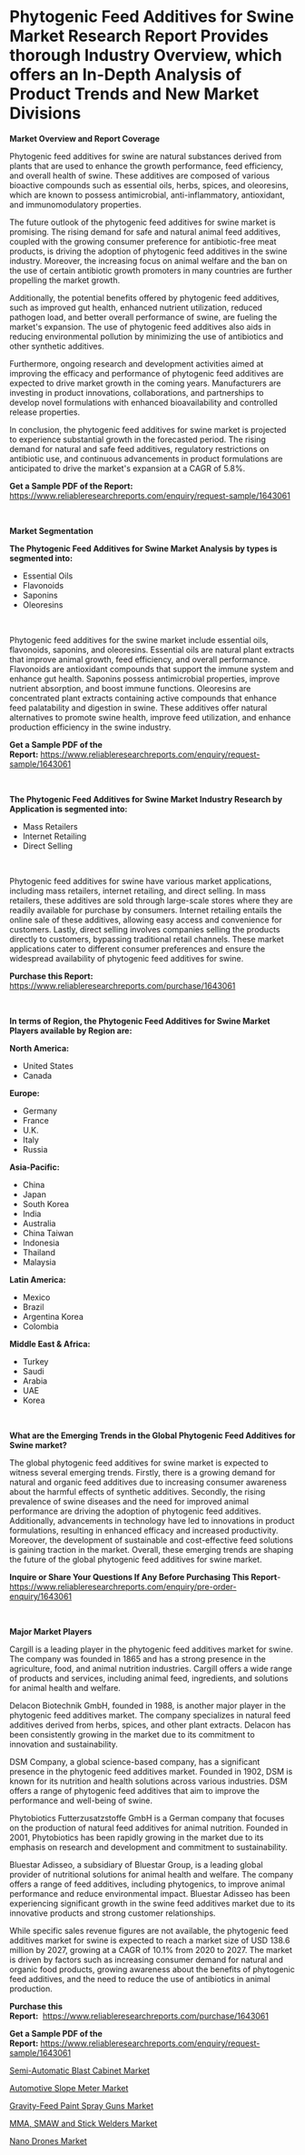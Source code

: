 <p><h1>Phytogenic Feed Additives for Swine Market Research Report Provides thorough Industry Overview, which offers an In-Depth Analysis of Product Trends and New Market Divisions</h1></p><p><strong>Market Overview and Report Coverage</strong></p>
<p><p>Phytogenic feed additives for swine are natural substances derived from plants that are used to enhance the growth performance, feed efficiency, and overall health of swine. These additives are composed of various bioactive compounds such as essential oils, herbs, spices, and oleoresins, which are known to possess antimicrobial, anti-inflammatory, antioxidant, and immunomodulatory properties.</p><p>The future outlook of the phytogenic feed additives for swine market is promising. The rising demand for safe and natural animal feed additives, coupled with the growing consumer preference for antibiotic-free meat products, is driving the adoption of phytogenic feed additives in the swine industry. Moreover, the increasing focus on animal welfare and the ban on the use of certain antibiotic growth promoters in many countries are further propelling the market growth.</p><p>Additionally, the potential benefits offered by phytogenic feed additives, such as improved gut health, enhanced nutrient utilization, reduced pathogen load, and better overall performance of swine, are fueling the market's expansion. The use of phytogenic feed additives also aids in reducing environmental pollution by minimizing the use of antibiotics and other synthetic additives.</p><p>Furthermore, ongoing research and development activities aimed at improving the efficacy and performance of phytogenic feed additives are expected to drive market growth in the coming years. Manufacturers are investing in product innovations, collaborations, and partnerships to develop novel formulations with enhanced bioavailability and controlled release properties.</p><p>In conclusion, the phytogenic feed additives for swine market is projected to experience substantial growth in the forecasted period. The rising demand for natural and safe feed additives, regulatory restrictions on antibiotic use, and continuous advancements in product formulations are anticipated to drive the market's expansion at a CAGR of 5.8%.</p></p>
<p><strong>Get a Sample PDF of the Report:</strong> <a href="https://www.reliableresearchreports.com/enquiry/request-sample/1643061">https://www.reliableresearchreports.com/enquiry/request-sample/1643061</a></p>
<p>&nbsp;</p>
<p><strong>Market Segmentation</strong></p>
<p><strong>The Phytogenic Feed Additives for Swine Market Analysis by types is segmented into:</strong></p>
<p><ul><li>Essential Oils</li><li>Flavonoids</li><li>Saponins</li><li>Oleoresins</li></ul></p>
<p>&nbsp;</p>
<p><p>Phytogenic feed additives for the swine market include essential oils, flavonoids, saponins, and oleoresins. Essential oils are natural plant extracts that improve animal growth, feed efficiency, and overall performance. Flavonoids are antioxidant compounds that support the immune system and enhance gut health. Saponins possess antimicrobial properties, improve nutrient absorption, and boost immune functions. Oleoresins are concentrated plant extracts containing active compounds that enhance feed palatability and digestion in swine. These additives offer natural alternatives to promote swine health, improve feed utilization, and enhance production efficiency in the swine industry.</p></p>
<p><strong>Get a Sample PDF of the Report:</strong>&nbsp;<a href="https://www.reliableresearchreports.com/enquiry/request-sample/1643061">https://www.reliableresearchreports.com/enquiry/request-sample/1643061</a></p>
<p>&nbsp;</p>
<p><strong>The Phytogenic Feed Additives for Swine Market Industry Research by Application is segmented into:</strong></p>
<p><ul><li>Mass Retailers</li><li>Internet Retailing</li><li>Direct Selling</li></ul></p>
<p>&nbsp;</p>
<p><p>Phytogenic feed additives for swine have various market applications, including mass retailers, internet retailing, and direct selling. In mass retailers, these additives are sold through large-scale stores where they are readily available for purchase by consumers. Internet retailing entails the online sale of these additives, allowing easy access and convenience for customers. Lastly, direct selling involves companies selling the products directly to customers, bypassing traditional retail channels. These market applications cater to different consumer preferences and ensure the widespread availability of phytogenic feed additives for swine.</p></p>
<p><strong>Purchase this Report:</strong>&nbsp; <a href="https://www.reliableresearchreports.com/purchase/1643061">https://www.reliableresearchreports.com/purchase/1643061</a></p>
<p>&nbsp;</p>
<p><strong>In terms of Region, the Phytogenic Feed Additives for Swine Market Players available by Region are:</strong></p>
<p>
    <p> <strong> North America: </strong>
        <ul>
            <li>United States</li>
            <li>Canada</li>
        </ul>
        </p> 
    <p> <strong> Europe: </strong>
        <ul>
            <li>Germany</li>
            <li>France</li>
            <li>U.K.</li>
            <li>Italy</li>
            <li>Russia</li>
        </ul>
        </p> 
    <p> <strong> Asia-Pacific: </strong>
        <ul>
            <li>China</li>
            <li>Japan</li>
            <li>South Korea</li>
            <li>India</li>
            <li>Australia</li>
            <li>China Taiwan</li>
            <li>Indonesia</li>
            <li>Thailand</li>
            <li>Malaysia</li>
        </ul>
        </p> 
    <p> <strong> Latin America: </strong>
        <ul>
            <li>Mexico</li>
            <li>Brazil</li>
            <li>Argentina Korea</li>
            <li>Colombia</li>
        </ul>
        </p> 
    <p> <strong> Middle East & Africa: </strong>
        <ul>
            <li>Turkey</li>
            <li>Saudi</li>
            <li>Arabia</li>
            <li>UAE</li>
            <li>Korea</li>
        </ul>
    </p>
    </p>
<p>&nbsp;</p>
<p><strong>What are the Emerging Trends in the Global Phytogenic Feed Additives for Swine market?</strong></p>
<p><p>The global phytogenic feed additives for swine market is expected to witness several emerging trends. Firstly, there is a growing demand for natural and organic feed additives due to increasing consumer awareness about the harmful effects of synthetic additives. Secondly, the rising prevalence of swine diseases and the need for improved animal performance are driving the adoption of phytogenic feed additives. Additionally, advancements in technology have led to innovations in product formulations, resulting in enhanced efficacy and increased productivity. Moreover, the development of sustainable and cost-effective feed solutions is gaining traction in the market. Overall, these emerging trends are shaping the future of the global phytogenic feed additives for swine market.</p></p>
<p><strong>Inquire or Share Your Questions If Any Before Purchasing This Report</strong>- <a href="https://www.reliableresearchreports.com/enquiry/pre-order-enquiry/1643061">https://www.reliableresearchreports.com/enquiry/pre-order-enquiry/1643061</a></p>
<p>&nbsp;</p>
<p><strong>Major Market Players</strong></p>
<p><p>Cargill is a leading player in the phytogenic feed additives market for swine. The company was founded in 1865 and has a strong presence in the agriculture, food, and animal nutrition industries. Cargill offers a wide range of products and services, including animal feed, ingredients, and solutions for animal health and welfare.</p><p>Delacon Biotechnik GmbH, founded in 1988, is another major player in the phytogenic feed additives market. The company specializes in natural feed additives derived from herbs, spices, and other plant extracts. Delacon has been consistently growing in the market due to its commitment to innovation and sustainability.</p><p>DSM Company, a global science-based company, has a significant presence in the phytogenic feed additives market. Founded in 1902, DSM is known for its nutrition and health solutions across various industries. DSM offers a range of phytogenic feed additives that aim to improve the performance and well-being of swine.</p><p>Phytobiotics Futterzusatzstoffe GmbH is a German company that focuses on the production of natural feed additives for animal nutrition. Founded in 2001, Phytobiotics has been rapidly growing in the market due to its emphasis on research and development and commitment to sustainability.</p><p>Bluestar Adisseo, a subsidiary of Bluestar Group, is a leading global provider of nutritional solutions for animal health and welfare. The company offers a range of feed additives, including phytogenics, to improve animal performance and reduce environmental impact. Bluestar Adisseo has been experiencing significant growth in the swine feed additives market due to its innovative products and strong customer relationships.</p><p>While specific sales revenue figures are not available, the phytogenic feed additives market for swine is expected to reach a market size of USD 138.6 million by 2027, growing at a CAGR of 10.1% from 2020 to 2027. The market is driven by factors such as increasing consumer demand for natural and organic food products, growing awareness about the benefits of phytogenic feed additives, and the need to reduce the use of antibiotics in animal production.</p></p>
<p><strong>Purchase this Report:</strong>&nbsp;&nbsp;<a href="https://www.reliableresearchreports.com/purchase/1643061">https://www.reliableresearchreports.com/purchase/1643061</a></p>
<p></p>
<p><strong>Get a Sample PDF of the Report:</strong>&nbsp;<a href="https://www.reliableresearchreports.com/enquiry/request-sample/1643061">https://www.reliableresearchreports.com/enquiry/request-sample/1643061</a></p>
<p><p><a href="https://medium.com/@randallbode/semi-automatic-blast-cabinet-market-exploring-market-share-market-trends-and-future-growth-e92d36d9021f">Semi-Automatic Blast Cabinet Market</a></p><p><a href="https://github.com/gshchiplitsov/Market-Research-Report-List-1/blob/main/automotive-slope-meter-market.md">Automotive Slope Meter Market</a></p><p><a href="https://medium.com/@loyceharber/gravity-feed-paint-spray-guns-market-comprehensive-assessment-by-type-application-and-geography-aeae8289828c">Gravity-Feed Paint Spray Guns Market</a></p><p><a href="https://github.com/ambrozg/Market-Research-Report-List-1/blob/main/mma-smaw-and-stick-welders-market.md">MMA, SMAW and Stick Welders Market</a></p><p><a href="https://medium.com/@hazelbrakus/nano-drones-market-report-reveals-the-latest-trends-and-growth-opportunities-of-this-market-2f973ee8d025">Nano Drones Market</a></p></p>